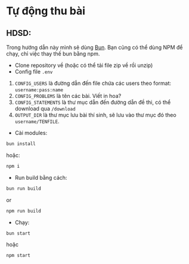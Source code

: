 # Tự động thu bài
## HDSD:
Trong hướng dẫn này mình sẽ dùng [Bun](https://bun.com/). Bạn cũng có thể dùng NPM để chạy, chỉ việc thay thế bun bằng npm.

- Clone repository về (hoặc có thể tải file zip về rồi unzip)
- Config file `.env`
1. `CONFIG_USERS` là đường dẫn đến file chứa các users theo format: `username:pass:name`
2. `CONFIG_PROBLEMS` là tên các bài. Viết in hoa?
3. `CONFIG_STATEMENTS` là thư mục dẫn đến đường dẫn đề thi, có thể download qua `/download`
4. `OUTPUT_DIR` là thư mục lưu bài thí sinh, sẽ lưu vào thư mục đó theo `username/TENFILE`.

- Cài modules:
```bash
bun install
```
hoặc:
```bash
npm i
```

- Run build bằng cách:
```bash
bun run build
```
or
```bash
npm run build
```

- Chạy:
```bash
bun start
```
hoặc
```bash
npm start
```
